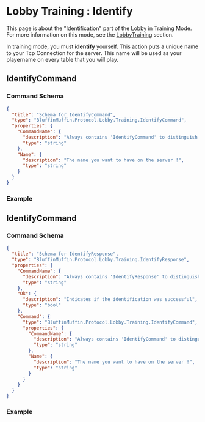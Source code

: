 # Lobby Training : Identify

This page is about the "Identification" part of the Lobby in Training Mode. For more information on this mode, see the [LobbyTraining]({Link:LobbyTraining}) section.

In training mode, you must **identify** yourself. This action puts a unique name to your Tcp Connection for the server. This name will be used as your playername on every table that you will play.

## IdentifyCommand

### Command Schema

```json
{
  "title": "Schema for IdentifyCommand",
  "type": "BluffinMuffin.Protocol.Lobby.Training.IdentifyCommand",
  "properties": {
    "CommandName": {
      "description": "Always contains 'IdentifyCommand' to distinguish the command from others.",
      "type": "string"
    },
    "Name": {
      "description": "The name you want to have on the server !",
      "type": "string"
    }
  }
}
```

### Example

## IdentifyCommand

### Command Schema

```json
{
  "title": "Schema for IdentifyResponse",
  "type": "BluffinMuffin.Protocol.Lobby.Training.IdentifyResponse",
  "properties": {
    "CommandName": {
      "description": "Always contains 'IdentifyResponse' to distinguish the command from others.",
      "type": "string"
    },
    "Ok": {
      "description": "Indicates if the identification was successful",
      "type": "bool"
    },
    "Command": {
      "type": "BluffinMuffin.Protocol.Lobby.Training.IdentifyCommand",
      "properties": {
        "CommandName": {
          "description": "Always contains 'IdentifyCommand' to distinguish the command from others.",
          "type": "string"
        },
        "Name": {
          "description": "The name you want to have on the server !",
          "type": "string"
        }
      }
    }
  }
}
```

### Example

